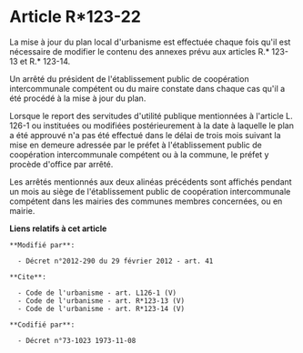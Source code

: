 # Article R*123-22

La mise à jour du plan local d'urbanisme est effectuée chaque fois qu'il est nécessaire de modifier le contenu des annexes
prévu aux articles R.* 123-13 et R.* 123-14. 

Un arrêté du président de l'établissement public de coopération intercommunale compétent ou du maire constate dans chaque cas
qu'il a été procédé à la mise à jour du plan. 

Lorsque le report des servitudes d'utilité publique mentionnées à l'article L. 126-1 ou instituées ou modifiées
postérieurement à la date à laquelle le plan a été approuvé n'a pas été effectué dans le délai de trois mois suivant la mise
en demeure adressée par le préfet à l'établissement public de coopération intercommunale compétent ou à la commune, le préfet
y procède d'office par arrêté. 

Les arrêtés mentionnés aux deux alinéas précédents sont affichés pendant un mois au siège de l'établissement public de
coopération intercommunale compétent dans les mairies des communes membres concernées, ou en mairie.

**Liens relatifs à cet article**

	**Modifié par**:

	  - Décret n°2012-290 du 29 février 2012 - art. 41

	**Cite**:

	  - Code de l'urbanisme - art. L126-1 (V)
	  - Code de l'urbanisme - art. R*123-13 (V)
	  - Code de l'urbanisme - art. R*123-14 (V)

	**Codifié par**:

	  - Décret n°73-1023 1973-11-08

